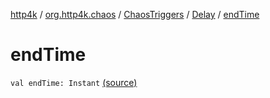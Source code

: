 [http4k](../../../index.md) / [org.http4k.chaos](../../index.md) / [ChaosTriggers](../index.md) / [Delay](index.md) / [endTime](./end-time.md)

# endTime

`val endTime: Instant` [(source)](https://github.com/http4k/http4k/blob/master/http4k-testing-chaos/src/main/kotlin/org/http4k/chaos/ChaosTriggers.kt#L42)